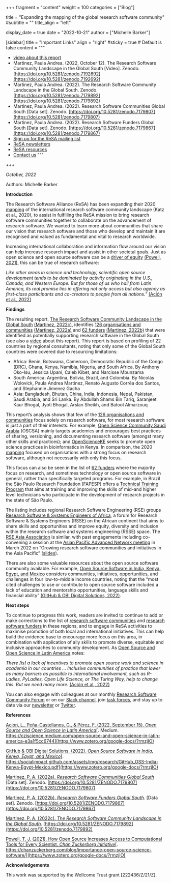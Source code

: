 +++
fragment = "content"
weight = 100
categories = ["Blog"]

title = "Expanding the mapping of the global research software community"
#subtitle = ""
title_align = "left"

display_date = true
date = "2022-10-21"
author = ["Michelle Barker"]

[sidebar]
  title = "Important Links"
  align = "right"
  #sticky = true # Default is false
  content = """
  * [video about this report](https://www.youtube.com/watch?v=pxmYroTxz-A)
  * Martinez, Paula Andrea. (2022, October 12). The Research Software Community Landscape in the Global South [Video]. Zenodo. [https://doi.org/10.5281/zenodo.7192692](https://doi.org/10.5281/zenodo.7192692)
  * Martinez, Paula Andrea. (2022). The Research Software Community Landscape in the Global South. Zenodo. [https://doi.org/10.5281/zenodo.7179892](https://doi.org/10.5281/zenodo.7179892)
  * Martinez, Paula Andrea. (2022). Research Software Communities Global South [Data set]. Zenodo. [https://doi.org/10.5281/zenodo.7179807](https://doi.org/10.5281/zenodo.7179807)
  * Martinez, Paula Andrea. (2022). Research Software Funders Global South [Data set]. Zenodo. [https://doi.org/10.5281/zenodo.7179867](https://doi.org/10.5281/zenodo.7179867)
  * [Sign up for the ReSA mailing list](https://landing.mailerlite.com/webforms/landing/i5e1h2)
  * [ReSA newsletters](/news)
  * [ReSA resources](/resa-resources)
  * [Contact us](/contact)
  """
  
+++

_October, 2022_  

Authors: Michelle Barker

**Introduction**

The Research Software Alliance (ReSA) has been expanding their 2020 [mapping](https://www.researchsoft.org/blog/2020-03/) of the international research software community landscape (Katz et al., 2020), to assist in fulfilling the ReSA mission to bring research software communities together to collaborate on the advancement of research software. We wanted to learn more about communities that share our vision that research software and those who develop and maintain it are recognised and valued as fundamental and vital to research worldwide.

Increasing international collaboration and information flow around our vision can help increase research impact and assist in other societal goals. Just as open science and open source software can be a [driver of equity](https://chanzuckerberg.com/blog/importance-open-source-science-software/) [(Powell, 2021)](https://www.zotero.org/google-docs/?ggFhWx), this can be true of research software:

*Like other areas in science and technology, scientific open source development tends to be dominated by activity originating in the U.S., Canada, and Western Europe. But for those of us who hail from Latin America, its real promise lies in offering not only access but also agency as first-class participants and co-creators to people from all nations.*” [(Ación et al., 2022)](https://www.zotero.org/google-docs/?GvSfq9)

**Findings**

The resulting report, [The Research Software Community Landscape in the Global South](https://doi.org/10.5281/zenodo.7179892) [(Martinez, ](https://www.zotero.org/google-docs/?qiUlLG)[2022c](https://www.zotero.org/google-docs/?qiUlLG)[)](https://www.zotero.org/google-docs/?qiUlLG), identifies [126 organisations and communities](https://doi.org/10.5281/zenodo.7179807) [(Martinez, 2022a)](https://www.zotero.org/google-docs/?Cc8lVp) and [62  funders](https://doi.org/10.5281/zenodo.7179867) [(Martinez, 2022b)](https://www.zotero.org/google-docs/?9CQd1S) that were identified as potentially supporting research software in the Global South (see also a [video](https://www.youtube.com/watch?v=pxmYroTxz-A) about this report). This report is based on profiling of 22 countries by regional consultants, noting that only some of the Global South countries were covered due to resourcing limitations:

- Africa: Benin, Botswana, Cameroon, Democratic Republic of the Congo (DRC), Ghana, Kenya, Namibia, Nigeria, and South Africa. By Anthony Oko-Isu, Jessica Upani, Caleb Kibet, and Narcisse Mbunzama
- South America: Argentina, Bolivia, Brazil, and Colombia. By Nicolás Wolovick, Paula Andrea Martinez, Renato Augusto Corrêa dos Santos, and Stephannie Jimenez Gacha
- Asia: Bangladesh, Bhutan, China, India, Indonesia, Nepal, Pakistan, Saudi Arabia, and Sri Lanka. By Abdullah Shams Bin Tariq, Saranjeet Kaur Bhogal, Jyoti Bhogal, Arslan Sheikh, and Batool Almarzouq 

This report’s analysis shows that few of the [126 organisations and communities](https://doi.org/10.5281/zenodo.7179807) focus solely on research software, for most research software is just a part of their interests. For example, [Open Science Community Saudi Arabia](https://osc-ksa.com/) (OSCSA) mainly targets academics and encourages best practices of sharing, versioning, and documenting research software (amongst many other skills and practices); and [OpenScienceKE](https://github.com/BioinfoNet/OpenScienceKE) seeks to promote open science practices in bioinformatics in Kenya. In comparison, the 2020 [mapping](https://www.researchsoft.org/blog/2020-03/) focused on organisations with a strong focus on research software, although not necessarily with only this focus.

This focus can also be seen in the list of [62  funders](https://doi.org/10.5281/zenodo.7179867) where the majority focus on research, and sometimes technology or open source software in general, rather than specifically targeted programs. For example, in Brazil the São Paulo Research Foundation (FAPESP) offers a [Technical Training Program](https://bv.fapesp.br/en/18/technical-training-program/) that aims at training and improving the skills of mid-and higher level technicians who participate in the development of research projects in the state of São Paulo.

The listing includes regional Research Software Engineering (RSE) groups [Research Software & Systems Engineers of Africa](https://rsse.africa/), a forum for Research Software & Systems Engineers (RSSE) on the African continent that aims to share skills and opportunities and improve equity, diversity and inclusion within the research software and systems engineering (RSSE) space. The [RSE Asia Association](https://rse-asia.github.io/RSE_Asia/events.html) is similar, with past engagements including co-convening a session at the [Asian Pacific Advanced Network meeting](https://apan53.apan.net/agenda/) in March 2022 on “Growing research software communities and initiatives in the Asia Pacific” ([slides](https://drive.google.com/drive/u/0/folders/1nVlt9DKIrPm0SADM5CkWJYTH-Siwx5mK)).

There are also some valuable resources about the open source software community available. For example, [Open Source Software in India, Kenya, Egypt, and Mexico](https://socialimpact.github.com/assets/img/research/GitHub_OSS-India-Kenya-Egypt-Mexico.pdf) considers communities, initiatives, opportunities, and challenges in four low-to-middle income countries, noting that the “most cited challenges to use or contribute to open source software included a lack of education and mentorship opportunities, language skills and financial ability” [(GitHub & OBI Digital Solutions, 2022)](https://www.zotero.org/google-docs/?5U42Hn).

**Next steps**

To continue to progress this work, readers are invited to continue to add or make corrections to the list of [research software communities](https://docs.google.com/forms/d/e/1FAIpQLSdQGSMhL6OGnyTM34PuZB6IjzW8vCsJVl9uS5qukNCx2PUPCg/viewform) and [research software funders](https://forms.gle/CJWo24MUCjhWKh9U8) in these regions, and to engage in ReSA activities to maximise promotion of both local and international initiatives. This can help build the evidence base to encourage more focus on this area, in combination with application of ally skills to promote diverse, equitable and inclusive approaches to community development. As [Open Source and Open Science in Latin America](https://cziscience.medium.com/open-source-and-open-science-in-latin-america-e3a1f5cc6744) notes:

*There [is] a lack of incentives to promote open source work and science in academia in our countries … Inclusive communities of practice that lower as many barriers as possible to international involvement, such as R-Ladies, PyLadies, Open Life Science, or The Turing Way, help to change this. But we need many more.* [(Ación et al., 2022)](https://www.zotero.org/google-docs/?sK1fF7)

You can also engage with colleagues at our monthly [Research Software Community Forum](https://www.researchsoft.org/events/2022-06/) or on our [Slack channel](https://researchsoft.slack.com/ssb/redirect), join [task forces](https://www.researchsoft.org/taskforces/), and stay up to date via our [newsletter](https://www.researchsoft.org/news/) or [Twitter](https://twitter.com/researchsoft).

**References**

[Ación, L., Peña-Castellanos, G., & Pérez, F. (2022, September 15). ](https://www.zotero.org/google-docs/?rmzjIO)[*Open Source and Open Science in Latin America*](https://www.zotero.org/google-docs/?rmzjIO)[. Medium. https://cziscience.medium.com/open-source-and-open-science-in-latin-america-e3a1f5cc6744](https://www.zotero.org/google-docs/?rmzjIO)

[GitHub & OBI Digital Solutions. (2022). ](https://www.zotero.org/google-docs/?rmzjIO)[*Open Source Software in India, Kenya, Egypt, and Mexico*](https://www.zotero.org/google-docs/?rmzjIO)[. https://socialimpact.github.com/assets/img/research/GitHub_OSS-India-Kenya-Egypt-Mexico.pdf](https://www.zotero.org/google-docs/?rmzjIO)

[Martinez, P. A. (2022a). ](https://doi.org/10.5281/ZENODO.7179807)[*Research Software Communities Global South*](https://doi.org/10.5281/ZENODO.7179807) \[Data set\]. Zenodo. [https://doi.org/10.5281/ZENODO.7179807](https://doi.org/10.5281/ZENODO.7179807)

[Martinez, P. A. (2022b). ](https://doi.org/10.5281/ZENODO.7179867)[*Research Software Funders Global South*](https://doi.org/10.5281/ZENODO.7179867). \[Data set\]. Zenodo. [https://doi.org/10.5281/ZENODO.7179867](https://doi.org/10.5281/ZENODO.7179867)

[Martinez, P. A. (2022c). ](https://doi.org/10.5281/zenodo.7179892)[*The Research Software Community Landscape in the Global South*](https://doi.org/10.5281/zenodo.7179892). [https://doi.org/10.5281/ZENODO.7179892](https://doi.org/10.5281/zenodo.7179892)

[Powell, T. J. (2021). How Open Source Increases Access to Computational Tools for Every Scientist. ](https://www.zotero.org/google-docs/?rmzjIO)[*Chan Zuckerberg Initiative*](https://www.zotero.org/google-docs/?rmzjIO)[. https://chanzuckerberg.com/blog/importance-open-source-science-software/](https://www.zotero.org/google-docs/?rmzjIO)

**Acknowledgements**

This work was supported by the Wellcome Trust grant [222436/Z/21/Z].

